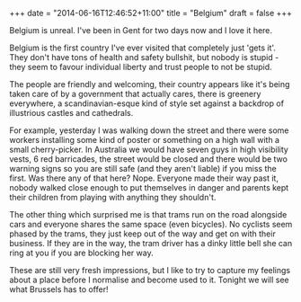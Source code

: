 +++
date = "2014-06-16T12:46:52+11:00"
title = "Belgium"
draft = false
+++

<p><p>Belgium is unreal. I've been in Gent for two days now and I love it here.</p>

<p>Belgium is the first country I've ever visited that completely just 'gets it'. They don't have tons of health and safety bullshit, but nobody is stupid - they seem to favour individual liberty and trust people to not be stupid.</p>

<p>The people are friendly and welcoming, their country appears like it's being taken care of by a government that actually cares, there is greenery everywhere, a scandinavian-esque kind of style set against a backdrop of illustrious castles and cathedrals.</p>

<p>For example, yesterday I was walking down the street and there were some workers installing some kind of poster or something on a high wall with a small cherry-picker. In Australia we would have seven guys in high visibility vests, 6 red barricades, the street would be closed and there would be two warning signs so you are still safe (and they aren't liable) if you miss the first. Was there any of that here? Nope. Everyone made their way past it, nobody walked close enough to put themselves in danger and parents kept their children from playing with anything they shouldn't.</p>

<p>The other thing which surprised me is that trams run on the road alongside cars and everyone shares the same space (even bicycles). No cyclists seem phased by the trams, they just keep out of the way and get on with their business. If they are in the way, the tram driver has a dinky little bell she can ring at you if you are blocking her way.</p>

<p>These are still very fresh impressions, but I like to try to capture my feelings about a place before I normalise and become used to it. Tonight we will see what Brussels has to offer!</p></p>
